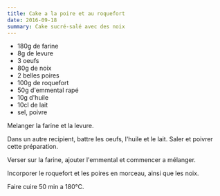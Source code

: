 ```yaml
---
title: Cake a la poire et au roquefort
date: 2016-09-18
summary: Cake sucré-salé avec des noix
---
```


* 180g de farine
* 8g de levure
* 3 oeufs
* 80g de noix
* 2 belles poires
* 100g de roquefort
* 50g d'emmental rapé
* 10g d'huile
* 10cl de lait
* sel, poivre

Melanger la farine et la levure.

Dans un autre recipient, battre les oeufs, l'huile et le lait.
Saler et poivrer cette préparation.

Verser sur la farine, ajouter l'emmental et commencer a mélanger.

Incorporer le roquefort et les poires en morceau, ainsi que les noix.

Faire cuire 50 min a 180°C.

